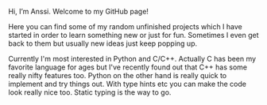 Hi, I’m Anssi. Welcome to my GitHub page!

Here you can find some of my random unfinished projects which I have started in order to learn something new or just for fun. 
Sometimes I even get back to them but usually new ideas just keep popping up.

Currently I'm most interested in Python and C/C++. Actually C has been my favorite language for ages but I've recently found out that C++ has some really nifty
features too. Python on the other hand is really quick to implement and try things out. With type hints etc you can make the code look really nice too.
Static typing is the way to go.

<!---
anzzik/anzzik is a ✨ special ✨ repository because its `README.md` (this file) appears on your GitHub profile.
You can click the Preview link to take a look at your changes.
--->

